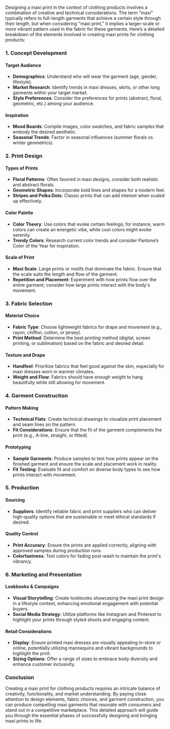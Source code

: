Designing a maxi print in the context of clothing products involves a combination of creative and technical considerations. The term "maxi" typically refers to full-length garments that achieve a certain style through their length, but when considering "maxi print," it implies a larger-scale or more vibrant pattern used in the fabric for these garments. Here’s a detailed breakdown of the elements involved in creating maxi prints for clothing products:

### 1. Concept Development

#### Target Audience
- **Demographics**: Understand who will wear the garment (age, gender, lifestyle).
- **Market Research**: Identify trends in maxi dresses, skirts, or other long garments within your target market.
- **Style Preferences**: Consider the preferences for prints (abstract, floral, geometric, etc.) among your audience.

#### Inspiration
- **Mood Boards**: Compile images, color swatches, and fabric samples that embody the desired aesthetic.
- **Seasonal Trends**: Factor in seasonal influences (summer florals vs. winter geometrics).

### 2. Print Design

#### Types of Prints
- **Floral Patterns**: Often favored in maxi designs, consider both realistic and abstract florals.
- **Geometric Shapes**: Incorporate bold lines and shapes for a modern feel.
- **Stripes and Polka Dots**: Classic prints that can add interest when scaled up effectively.

#### Color Palette
- **Color Theory**: Use colors that evoke certain feelings; for instance, warm colors can create an energetic vibe, while cool colors might evoke serenity.
- **Trendy Colors**: Research current color trends and consider Pantone’s Color of the Year for inspiration.

#### Scale of Print
- **Maxi Scale**: Large prints or motifs that dominate the fabric. Ensure that the scale suits the length and flow of the garment.
- **Repetition and Placement**: Experiment with how prints flow over the entire garment; consider how large prints interact with the body's movement.

### 3. Fabric Selection

#### Material Choice
- **Fabric Type**: Choose lightweight fabrics for drape and movement (e.g., rayon, chiffon, cotton, or jersey).
- **Print Method**: Determine the best printing method (digital, screen printing, or sublimation) based on the fabric and desired detail.

#### Texture and Drape
- **Handfeel**: Prioritize fabrics that feel good against the skin, especially for maxi dresses worn in warmer climates.
- **Weight and Flow**: Fabrics should have enough weight to hang beautifully while still allowing for movement.

### 4. Garment Construction

#### Pattern Making
- **Technical Flats**: Create technical drawings to visualize print placement and seam lines on the pattern.
- **Fit Considerations**: Ensure that the fit of the garment complements the print (e.g., A-line, straight, or fitted).

#### Prototyping
- **Sample Garments**: Produce samples to test how prints appear on the finished garment and ensure the scale and placement work in reality.
- **Fit Testing**: Evaluate fit and comfort on diverse body types to see how prints interact with movement.

### 5. Production

#### Sourcing
- **Suppliers**: Identify reliable fabric and print suppliers who can deliver high-quality options that are sustainable or meet ethical standards if desired.

#### Quality Control
- **Print Accuracy**: Ensure the prints are applied correctly, aligning with approved samples during production runs.
- **Colorfastness**: Test colors for fading post-wash to maintain the print's vibrancy.

### 6. Marketing and Presentation

#### Lookbooks & Campaigns
- **Visual Storytelling**: Create lookbooks showcasing the maxi print design in a lifestyle context, enhancing emotional engagement with potential buyers.
- **Social Media Strategy**: Utilize platforms like Instagram and Pinterest to highlight your prints through styled shoots and engaging content.

#### Retail Considerations
- **Display**: Ensure printed maxi dresses are visually appealing in-store or online, potentially utilizing mannequins and vibrant backgrounds to highlight the print.
- **Sizing Options**: Offer a range of sizes to embrace body diversity and enhance customer inclusivity.

### Conclusion

Creating a maxi print for clothing products requires an intricate balance of creativity, functionality, and market understanding. By paying close attention to design elements, fabric choices, and garment construction, you can produce compelling maxi garments that resonate with consumers and stand out in a competitive marketplace. This detailed approach will guide you through the essential phases of successfully designing and bringing maxi prints to life.